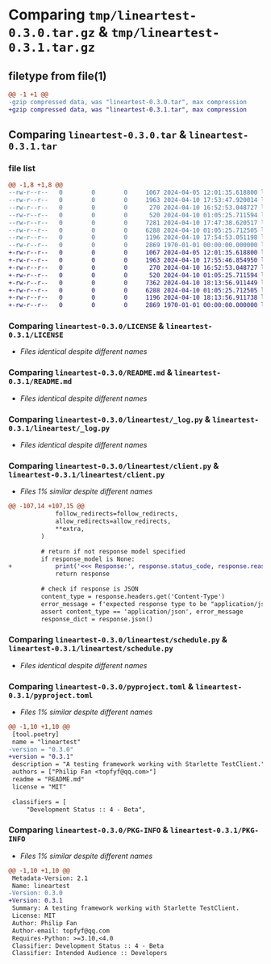 # Comparing `tmp/lineartest-0.3.0.tar.gz` & `tmp/lineartest-0.3.1.tar.gz`

## filetype from file(1)

```diff
@@ -1 +1 @@
-gzip compressed data, was "lineartest-0.3.0.tar", max compression
+gzip compressed data, was "lineartest-0.3.1.tar", max compression
```

## Comparing `lineartest-0.3.0.tar` & `lineartest-0.3.1.tar`

### file list

```diff
@@ -1,8 +1,8 @@
--rw-r--r--   0        0        0     1067 2024-04-05 12:01:35.618800 lineartest-0.3.0/LICENSE
--rw-r--r--   0        0        0     1963 2024-04-10 17:53:47.920014 lineartest-0.3.0/README.md
--rw-r--r--   0        0        0      270 2024-04-10 16:52:53.048727 lineartest-0.3.0/lineartest/__init__.py
--rw-r--r--   0        0        0      520 2024-04-10 01:05:25.711594 lineartest-0.3.0/lineartest/_log.py
--rw-r--r--   0        0        0     7281 2024-04-10 17:47:38.620517 lineartest-0.3.0/lineartest/client.py
--rw-r--r--   0        0        0     6288 2024-04-10 01:05:25.712505 lineartest-0.3.0/lineartest/schedule.py
--rw-r--r--   0        0        0     1196 2024-04-10 17:54:53.051198 lineartest-0.3.0/pyproject.toml
--rw-r--r--   0        0        0     2869 1970-01-01 00:00:00.000000 lineartest-0.3.0/PKG-INFO
+-rw-r--r--   0        0        0     1067 2024-04-05 12:01:35.618800 lineartest-0.3.1/LICENSE
+-rw-r--r--   0        0        0     1963 2024-04-10 17:55:46.854950 lineartest-0.3.1/README.md
+-rw-r--r--   0        0        0      270 2024-04-10 16:52:53.048727 lineartest-0.3.1/lineartest/__init__.py
+-rw-r--r--   0        0        0      520 2024-04-10 01:05:25.711594 lineartest-0.3.1/lineartest/_log.py
+-rw-r--r--   0        0        0     7362 2024-04-10 18:13:56.911449 lineartest-0.3.1/lineartest/client.py
+-rw-r--r--   0        0        0     6288 2024-04-10 01:05:25.712505 lineartest-0.3.1/lineartest/schedule.py
+-rw-r--r--   0        0        0     1196 2024-04-10 18:13:56.911738 lineartest-0.3.1/pyproject.toml
+-rw-r--r--   0        0        0     2869 1970-01-01 00:00:00.000000 lineartest-0.3.1/PKG-INFO
```

### Comparing `lineartest-0.3.0/LICENSE` & `lineartest-0.3.1/LICENSE`

 * *Files identical despite different names*

### Comparing `lineartest-0.3.0/README.md` & `lineartest-0.3.1/README.md`

 * *Files identical despite different names*

### Comparing `lineartest-0.3.0/lineartest/_log.py` & `lineartest-0.3.1/lineartest/_log.py`

 * *Files identical despite different names*

### Comparing `lineartest-0.3.0/lineartest/client.py` & `lineartest-0.3.1/lineartest/client.py`

 * *Files 1% similar despite different names*

```diff
@@ -107,14 +107,15 @@
             follow_redirects=follow_redirects,
             allow_redirects=allow_redirects,
             **extra,
         )
 
         # return if not response model specified
         if response_model is None:
+            print('<<< Response:', response.status_code, response.reason_phrase)
             return response
 
         # check if response is JSON
         content_type = response.headers.get('Content-Type')
         error_message = f'expected response type to be "application/json", got {content_type} instead.'
         assert content_type == 'application/json', error_message
         response_dict = response.json()
```

### Comparing `lineartest-0.3.0/lineartest/schedule.py` & `lineartest-0.3.1/lineartest/schedule.py`

 * *Files identical despite different names*

### Comparing `lineartest-0.3.0/pyproject.toml` & `lineartest-0.3.1/pyproject.toml`

 * *Files 1% similar despite different names*

```diff
@@ -1,10 +1,10 @@
 [tool.poetry]
 name = "lineartest"
-version = "0.3.0"
+version = "0.3.1"
 description = "A testing framework working with Starlette TestClient."
 authors = ["Philip Fan <topfyf@qq.com>"]
 readme = "README.md"
 license = "MIT"
 
 classifiers = [
     "Development Status :: 4 - Beta",
```

### Comparing `lineartest-0.3.0/PKG-INFO` & `lineartest-0.3.1/PKG-INFO`

 * *Files 1% similar despite different names*

```diff
@@ -1,10 +1,10 @@
 Metadata-Version: 2.1
 Name: lineartest
-Version: 0.3.0
+Version: 0.3.1
 Summary: A testing framework working with Starlette TestClient.
 License: MIT
 Author: Philip Fan
 Author-email: topfyf@qq.com
 Requires-Python: >=3.10,<4.0
 Classifier: Development Status :: 4 - Beta
 Classifier: Intended Audience :: Developers
```


